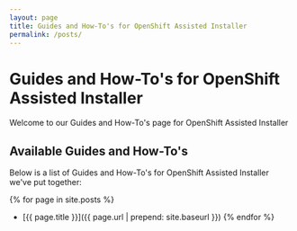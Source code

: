 ```yaml
---
layout: page
title: Guides and How-To's for OpenShift Assisted Installer
permalink: /posts/
---
```


# Guides and How-To's for OpenShift Assisted Installer

Welcome to our Guides and How-To's page for OpenShift Assisted Installer

## Available Guides and How-To's

Below is a list of Guides and How-To's for OpenShift Assisted Installer we've put together:

{% for page in site.posts %}
  - [{{ page.title }}]({{ page.url | prepend: site.baseurl }}) 
{% endfor %}